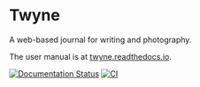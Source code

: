 Twyne
=====

A web-based journal for writing and photography.

The user manual is at [twyne.readthedocs.io](https://twyne.readthedocs.io/).

[![Documentation Status](https://readthedocs.org/projects/twyne/badge/?version=latest)](https://twyne.readthedocs.io/en/latest/?badge=latest)
[![CI](https://github.com/samwilson/twyne/workflows/CI/badge.svg)](https://github.com/samwilson/twyne/actions/workflows/ci.yml)
